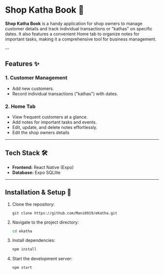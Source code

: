 # Shop Katha Book 📖

**Shop Katha Book** is a handy application for shop owners to manage customer details and track individual transactions or "kathas" on specific dates. It also features a convenient Home tab to organize notes for important tasks, making it a comprehensive tool for business management.

--

## Features ✨

### 1. **Customer Management**
- Add new customers.
- Record individual transactions ("kathas") with dates.

### 2. **Home Tab**
- View frequent customers at a glance.
- Add notes for important tasks and events.
- Edit, update, and delete notes effortlessly.
- Edit the shop owners details
---
## Tech Stack 🛠️
- **Frontend:** React Native (Expo)
- **Database:** Expo SQLlite

---

## Installation & Setup 🚀

1. Clone the repository:
    ```
   git clone https://github.com/Mani0919/eKatha.git
3. Navigate to the project directory:
   ```bash
   cd ekatha
4. Install dependencies:
   ```bash
   npm install
5. Start the development server:
    ```bash
    npm start 
